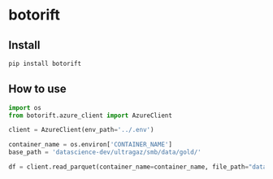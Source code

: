 # botorift

<!-- WARNING: THIS FILE WAS AUTOGENERATED! DO NOT EDIT! -->

## Install

``` sh
pip install botorift
```

## How to use

``` python
import os
from botorift.azure_client import AzureClient
```

``` python
client = AzureClient(env_path='../.env')

container_name = os.environ['CONTAINER_NAME']
base_path = 'datascience-dev/ultragaz/smb/data/gold/'
```

``` python
df = client.read_parquet(container_name=container_name, file_path="datascience-dev/ultragaz/smb/data/gold/df_abt.parquet")
```
